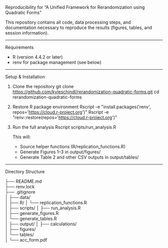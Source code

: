Reproducibility for “A Unified Framework for Rerandomization using Quadratic Forms”

This repository contains all code, data processing steps, and documentation necessary to reproduce the results (figures, tables, and session information).


---
Requirements

- R (version 4.4.2 or later)
- renv for package management (see below)

---
Setup & Installation

1. Clone the repository
   git clone https://github.com/kyleschindl/rerandomization-quadratic-forms.git
   cd rerandomization-quadratic-forms

2. Restore R package environment
   Rscript -e "install.packages('renv', repos='https://cloud.r-project.org')"
   Rscript -e "renv::restore(repos='https://cloud.r-project.org')"

3. Run the full analysis
   Rscript scripts/run_analysis.R

   This will:
   - Source helper functions (R/replication_functions.R)
   - Generate Figures 1–3 in output/figures/
   - Generate Table 2 and other CSV outputs in output/tables/

---
Directory Structure

├── README.md               
├── renv.lock               
├── .gitignore              
│
├── data/      
│
├── R/
│   └── replication_functions.R  
│
├── scripts/
│   ├── run_analysis.R      
│   ├── generate_figures.R  
│   └── generate_tables.R   
│
├── output/
│   ├── calculations/         
│   ├── figures/                       
│   └── tables/     
│
└── acc_form.pdf        

